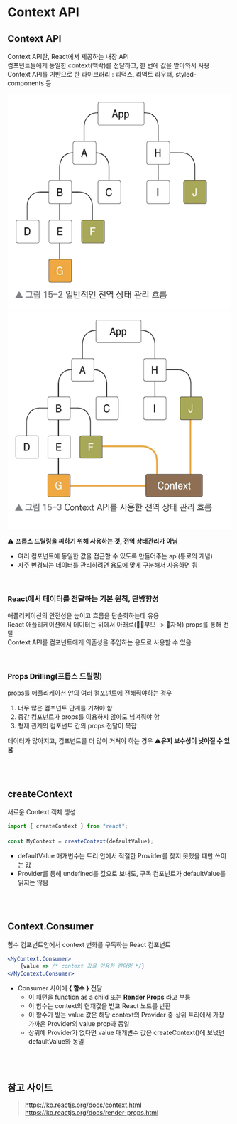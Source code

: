 # Context API

## Context API

Context API란, React에서 제공하는 내장 API  
컴포넌트들에게 동일한 context(맥락)를 전달하고, 한 번에 값을 받아와서 사용  
Context API를 기반으로 한 라이브러리 : 리덕스, 리액트 라우터, styled-components 등

![](../Images/contextapi_1.png)  
![](../Images/contextapi_2.png)

⚠️ **프롭스 드릴링을 피하기 위해 사용하는 것, 전역 상태관리가 아님**  
* 여러 컴포넌트에 동일한 값을 접근할 수 있도록 만들어주는 api(통로의 개념)
* 자주 변경되는 데이터를 관리하려면 용도에 맞게 구분해서 사용하면 됨

<br>

### React에서 데이터를 전달하는 기본 원칙, 단방향성

애플리케이션의 안전성을 높이고 흐름을 단순화하는데 유용  
React 애플리케이션에서 데이터는 위에서 아래로(👨‍👩‍부모 -> 👧자식) props를 통해 전달   
Context API를 컴포넌트에게 의존성을 주입하는 용도로 사용할 수 있음

<br>

### Props Drilling(프롭스 드릴링) 

props를 애플리케이션 안의 여러 컴포넌트에 전해줘야하는 경우

1. 너무 많은 컴포넌트 단계를 거쳐야 함
2. 중간 컴포넌트가 props를 이용하지 않아도 넘겨줘야 함
3. 형제 관계의 컴포넌트 간의 props 전달이 복잡

데이터가 많아지고, 컴포넌트를 더 많이 거쳐야 하는 경우 **⚠️유지 보수성이 낮아질 수 있음**

<br><br>

## createContext

새로운 Context 객체 생성

```js
import { createContext } from "react";

const MyContext = createContext(defaultValue);
```

* defaultValue 매개변수는 트리 안에서 적절한 Provider를 찾지 못했을 때만 쓰이는 값
* Provider를 통해 undefined를 값으로 보내도, 구독 컴포넌트가 defaultValue를 읽지는 않음

<br><br>

## Context.Consumer 

함수 컴포넌트안에서 context 변화를 구독하는 React 컴포넌트

```jsx
<MyContext.Consumer>
    {value => /* context 값을 이용한 렌더링 */}
</MyContext.Consumer>
```

* Consumer 사이에 **{ 함수 }** 전달
  * 이 패턴을 function as a child 또는 **Render Props** 라고 부름 
  * 이 함수는 context의 현재값을 받고 React 노드를 반환 
  * 이 함수가 받는 value 값은 해당 context의 Provider 중 상위 트리에서 가장 가까운 Provider의 value prop과 동일
  * 상위에 Provider가 없다면 value 매개변수 값은 createContext()에 보냈던 defaultValue와 동일
  
<br><br>

## 참고 사이트

> https://ko.reactjs.org/docs/context.html  
> https://ko.reactjs.org/docs/render-props.html  
